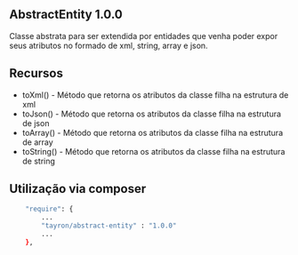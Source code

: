 ## AbstractEntity 1.0.0

Classe abstrata para ser extendida por entidades que venha poder expor seus atributos no 
formado de xml, string, array e json.


## Recursos
  - toXml() - Método que retorna os atributos da classe filha na estrutura de xml  
  - toJson() - Método que retorna os atributos da classe filha na estrutura de json
  - toArray() - Método que retorna os atributos da classe filha na estrutura de array
  - toString() - Método que retorna os atributos da classe filha na estrutura de string

## Utilização via composer

```sh
    "require": {
        ...
        "tayron/abstract-entity" : "1.0.0"
        ... 
    },    
```
